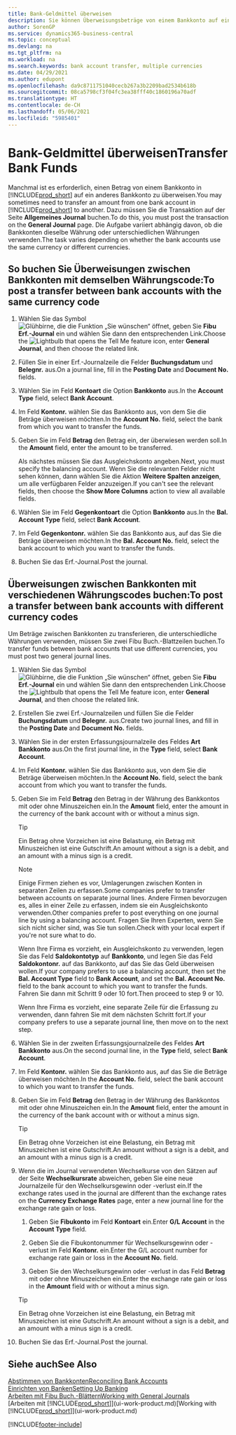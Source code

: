 ```yaml
---
title: Bank-Geldmittel überweisen
description: Sie können Überweisungsbeträge von einem Bankkonto auf ein anders übertragen, einschliesslich verschiedene Währungen, indem Sie die Transaktion im Fibu Erf.-Journal buchen.
author: SorenGP
ms.service: dynamics365-business-central
ms.topic: conceptual
ms.devlang: na
ms.tgt_pltfrm: na
ms.workload: na
ms.search.keywords: bank account transfer, multiple currencies
ms.date: 04/29/2021
ms.author: edupont
ms.openlocfilehash: da9c8711751040cecb267a3b2209bad2534b618b
ms.sourcegitcommit: 08ca5798cf3f04fc3ea38fff40c1860196a70adf
ms.translationtype: HT
ms.contentlocale: de-CH
ms.lasthandoff: 05/06/2021
ms.locfileid: "5985401"
---
```

# <a name="transfer-bank-funds"></a><span data-ttu-id="7c382-103">Bank-Geldmittel überweisen</span><span class="sxs-lookup"><span data-stu-id="7c382-103">Transfer Bank Funds</span></span>

<span data-ttu-id="7c382-104">Manchmal ist es erforderlich, einen Betrag von einem Bankkonto in [!INCLUDE[prod_short](includes/prod_short.md)] auf ein anderes Bankkonto zu überweisen.</span><span class="sxs-lookup"><span data-stu-id="7c382-104">You may sometimes need to transfer an amount from one bank account in [!INCLUDE[prod_short](includes/prod_short.md)] to another.</span></span> <span data-ttu-id="7c382-105">Dazu müssen Sie die Transaktion auf der Seite **Allgemeines Journal** buchen.</span><span class="sxs-lookup"><span data-stu-id="7c382-105">To do this, you must post the transaction on the **General Journal** page.</span></span> <span data-ttu-id="7c382-106">Die Aufgabe variiert abhängig davon, ob die Bankkonten dieselbe Währung oder unterschiedlichen Währungen verwenden.</span><span class="sxs-lookup"><span data-stu-id="7c382-106">The task varies depending on whether the bank accounts use the same currency or different currencies.</span></span>

## <a name="to-post-a-transfer-between-bank-accounts-with-the-same-currency-code"></a><span data-ttu-id="7c382-107">So buchen Sie Überweisungen zwischen Bankkonten mit demselben Währungscode:</span><span class="sxs-lookup"><span data-stu-id="7c382-107">To post a transfer between bank accounts with the same currency code</span></span>

1. <span data-ttu-id="7c382-108">Wählen Sie das Symbol ![Glühbirne, die die Funktion „Sie wünschen“ öffnet](media/ui-search/search_small.png "Tell Me-Funktion"), geben Sie **Fibu Erf.-Journal** ein und wählen Sie dann den entsprechenden Link.</span><span class="sxs-lookup"><span data-stu-id="7c382-108">Choose the ![Lightbulb that opens the Tell Me feature](media/ui-search/search_small.png "Tell me what you want to do") icon, enter **General Journal**, and then choose the related link.</span></span>
2. <span data-ttu-id="7c382-109">Füllen Sie in einer Erf.-Journalzeile die Felder **Buchungsdatum** und **Belegnr.** aus.</span><span class="sxs-lookup"><span data-stu-id="7c382-109">On a journal line, fill in the **Posting Date** and **Document No.** fields.</span></span>
3. <span data-ttu-id="7c382-110">Wählen Sie im Feld **Kontoart** die Option **Bankkonto** aus.</span><span class="sxs-lookup"><span data-stu-id="7c382-110">In the **Account Type** field, select **Bank Account**.</span></span>
4. <span data-ttu-id="7c382-111">Im Feld **Kontonr.** wählen Sie das Bankkonto aus, von dem Sie die Beträge überweisen möchten.</span><span class="sxs-lookup"><span data-stu-id="7c382-111">In the **Account No.** field, select the bank from which you want to transfer the funds.</span></span>
5. <span data-ttu-id="7c382-112">Geben Sie im Feld **Betrag** den Betrag ein, der überwiesen werden soll.</span><span class="sxs-lookup"><span data-stu-id="7c382-112">In the **Amount** field, enter the amount to be transferred.</span></span>

    <span data-ttu-id="7c382-113">Als nächstes müssen Sie das Ausgleichskonto angeben.</span><span class="sxs-lookup"><span data-stu-id="7c382-113">Next, you must specify the balancing account.</span></span> <span data-ttu-id="7c382-114">Wenn Sie die relevanten Felder nicht sehen können, dann wählen Sie die Aktion **Weitere Spalten anzeigen**, um alle verfügbaren Felder anzuzeigen.</span><span class="sxs-lookup"><span data-stu-id="7c382-114">If you can't see the relevant fields, then choose the **Show More Columns** action to view all available fields.</span></span>
6. <span data-ttu-id="7c382-115">Wählen Sie im Feld **Gegenkontoart** die Option **Bankkonto** aus.</span><span class="sxs-lookup"><span data-stu-id="7c382-115">In the **Bal. Account Type** field, select **Bank Account**.</span></span>
7. <span data-ttu-id="7c382-116">Im Feld **Gegenkontonr.** wählen Sie das Bankkonto aus, auf das Sie die Beträge überweisen möchten.</span><span class="sxs-lookup"><span data-stu-id="7c382-116">In the **Bal. Account No.** field, select the bank account to which you want to transfer the funds.</span></span>
8. <span data-ttu-id="7c382-117">Buchen Sie das Erf.-Journal.</span><span class="sxs-lookup"><span data-stu-id="7c382-117">Post the journal.</span></span>

## <a name="to-post-a-transfer-between-bank-accounts-with-different-currency-codes"></a><span data-ttu-id="7c382-118">Überweisungen zwischen Bankkonten mit verschiedenen Währungscodes buchen:</span><span class="sxs-lookup"><span data-stu-id="7c382-118">To post a transfer between bank accounts with different currency codes</span></span>

<span data-ttu-id="7c382-119">Um Beträge zwischen Bankkonten zu transferieren, die unterschiedliche Währungen verwenden, müssen Sie zwei Fibu Buch.-Blattzeilen buchen.</span><span class="sxs-lookup"><span data-stu-id="7c382-119">To transfer funds between bank accounts that use different currencies, you must post two general journal lines.</span></span>

1. <span data-ttu-id="7c382-120">Wählen Sie das Symbol ![Glühbirne, die die Funktion „Sie wünschen“ öffnet](media/ui-search/search_small.png "Tell Me-Funktion"), geben Sie **Fibu Erf.-Journal** ein und wählen Sie dann den entsprechenden Link.</span><span class="sxs-lookup"><span data-stu-id="7c382-120">Choose the ![Lightbulb that opens the Tell Me feature](media/ui-search/search_small.png "Tell me what you want to do") icon, enter **General Journal**, and then choose the related link.</span></span>
2. <span data-ttu-id="7c382-121">Erstellen Sie zwei Erf.-Journalzeilen und füllen Sie die Felder **Buchungsdatum** und **Belegnr.** aus.</span><span class="sxs-lookup"><span data-stu-id="7c382-121">Create two journal lines, and fill in the **Posting Date** and **Document No.** fields.</span></span>
3. <span data-ttu-id="7c382-122">Wählen Sie in der ersten Erfassungsjournalzeile des Feldes **Art** **Bankkonto** aus.</span><span class="sxs-lookup"><span data-stu-id="7c382-122">On the first journal line, in the **Type** field, select **Bank Account**.</span></span>
4. <span data-ttu-id="7c382-123">Im Feld **Kontonr.** wählen Sie das Bankkonto aus, von dem Sie die Beträge überweisen möchten.</span><span class="sxs-lookup"><span data-stu-id="7c382-123">In the **Account No.** field, select the bank account from which you want to transfer the funds.</span></span>
5. <span data-ttu-id="7c382-124">Geben Sie im Feld **Betrag** den Betrag in der Währung des Bankkontos mit oder ohne Minuszeichen ein.</span><span class="sxs-lookup"><span data-stu-id="7c382-124">In the **Amount** field, enter the amount in the currency of the bank account with or without a minus sign.</span></span>

    > [!TIP]
    > <span data-ttu-id="7c382-125">Ein Betrag ohne Vorzeichen ist eine Belastung, ein Betrag mit Minuszeichen ist eine Gutschrift.</span><span class="sxs-lookup"><span data-stu-id="7c382-125">An amount without a sign is a debit, and an amount with a minus sign is a credit.</span></span>

    > [!NOTE]
    > <span data-ttu-id="7c382-126">Einige Firmen ziehen es vor, Umlagerungen zwischen Konten in separaten Zeilen zu erfassen.</span><span class="sxs-lookup"><span data-stu-id="7c382-126">Some companies prefer to transfer between accounts on separate journal lines.</span></span> <span data-ttu-id="7c382-127">Andere Firmen bevorzugen es, alles in einer Zeile zu erfassen, indem sie ein Ausgleichskonto verwenden.</span><span class="sxs-lookup"><span data-stu-id="7c382-127">Other companies prefer to post everything on one journal line by using a balancing account.</span></span> <span data-ttu-id="7c382-128">Fragen Sie Ihren Experten, wenn Sie sich nicht sicher sind, was Sie tun sollen.</span><span class="sxs-lookup"><span data-stu-id="7c382-128">Check with your local expert if you're not sure what to do.</span></span>
    >
    > <span data-ttu-id="7c382-129">Wenn Ihre Firma es vorzieht, ein Ausgleichskonto zu verwenden, legen Sie das Feld **Saldokontotyp** auf **Bankkonto**, und legen Sie das Feld **Saldokontonr.** auf das Bankkonto, auf das Sie das Geld überweisen wollen.</span><span class="sxs-lookup"><span data-stu-id="7c382-129">If your company prefers to use a balancing account, then set the **Bal. Account Type** field to **Bank Account**, and set the **Bal. Account No.** field to the bank account to which you want to transfer the funds.</span></span> <span data-ttu-id="7c382-130">Fahren Sie dann mit Schritt 9 oder 10 fort.</span><span class="sxs-lookup"><span data-stu-id="7c382-130">Then proceed to step 9 or 10.</span></span>
    >
    > <span data-ttu-id="7c382-131">Wenn Ihre Firma es vorzieht, eine separate Zeile für die Erfassung zu verwenden, dann fahren Sie mit dem nächsten Schritt fort.</span><span class="sxs-lookup"><span data-stu-id="7c382-131">If your company prefers to use a separate journal line, then move on to the next step.</span></span>
6. <span data-ttu-id="7c382-132">Wählen Sie in der zweiten Erfassungsjournalzeile des Feldes **Art** **Bankkonto** aus.</span><span class="sxs-lookup"><span data-stu-id="7c382-132">On the second journal line, in the **Type** field, select **Bank Account**.</span></span>
7. <span data-ttu-id="7c382-133">Im Feld **Kontonr.** wählen Sie das Bankkonto aus, auf das Sie die Beträge überweisen möchten.</span><span class="sxs-lookup"><span data-stu-id="7c382-133">In the **Account No.** field, select the bank account to which you want to transfer the funds.</span></span>
8. <span data-ttu-id="7c382-134">Geben Sie im Feld **Betrag** den Betrag in der Währung des Bankkontos mit oder ohne Minuszeichen ein.</span><span class="sxs-lookup"><span data-stu-id="7c382-134">In the **Amount** field, enter the amount in the currency of the bank account with or without a minus sign.</span></span>

    > [!TIP]
    > <span data-ttu-id="7c382-135">Ein Betrag ohne Vorzeichen ist eine Belastung, ein Betrag mit Minuszeichen ist eine Gutschrift.</span><span class="sxs-lookup"><span data-stu-id="7c382-135">An amount without a sign is a debit, and an amount with a minus sign is a credit.</span></span>
9. <span data-ttu-id="7c382-136">Wenn die im Journal verwendeten Wechselkurse von den Sätzen auf der Seite **Wechselkursrate** abweichen, geben Sie eine neue Journalzeile für den Wechselkursgewinn oder -verlust ein.</span><span class="sxs-lookup"><span data-stu-id="7c382-136">If the exchange rates used in the journal are different than the exchange rates on the **Currency Exchange Rates** page, enter a new journal line for the exchange rate gain or loss.</span></span>  

    1. <span data-ttu-id="7c382-137">Geben Sie **Fibukonto** im Feld **Kontoart** ein.</span><span class="sxs-lookup"><span data-stu-id="7c382-137">Enter **G/L Account** in the **Account Type** field.</span></span>  

    2. <span data-ttu-id="7c382-138">Geben Sie die Fibukontonummer für Wechselkursgewinn oder -verlust im Feld **Kontonr.** ein.</span><span class="sxs-lookup"><span data-stu-id="7c382-138">Enter the G/L account number for exchange rate gain or loss in the **Account No.** field.</span></span>  

    3. <span data-ttu-id="7c382-139">Geben Sie den Wechselkursgewinn oder -verlust in das Feld **Betrag** mit oder ohne Minuszeichen ein.</span><span class="sxs-lookup"><span data-stu-id="7c382-139">Enter the exchange rate gain or loss in the **Amount** field with or without a minus sign.</span></span>

    > [!TIP]
    > <span data-ttu-id="7c382-140">Ein Betrag ohne Vorzeichen ist eine Belastung, ein Betrag mit Minuszeichen ist eine Gutschrift.</span><span class="sxs-lookup"><span data-stu-id="7c382-140">An amount without a sign is a debit, and an amount with a minus sign is a credit.</span></span>
10. <span data-ttu-id="7c382-141">Buchen Sie das Erf.-Journal.</span><span class="sxs-lookup"><span data-stu-id="7c382-141">Post the journal.</span></span>

## <a name="see-also"></a><span data-ttu-id="7c382-142">Siehe auch</span><span class="sxs-lookup"><span data-stu-id="7c382-142">See Also</span></span>

[<span data-ttu-id="7c382-143">Abstimmen von Bankkonten</span><span class="sxs-lookup"><span data-stu-id="7c382-143">Reconciling Bank Accounts</span></span>](bank-manage-bank-accounts.md)  
[<span data-ttu-id="7c382-144">Einrichten von Banken</span><span class="sxs-lookup"><span data-stu-id="7c382-144">Setting Up Banking</span></span>](bank-setup-banking.md)  
[<span data-ttu-id="7c382-145">Arbeiten mit Fibu Buch.-Blättern</span><span class="sxs-lookup"><span data-stu-id="7c382-145">Working with General Journals</span></span>](ui-work-general-journals.md)  
<span data-ttu-id="7c382-146">[Arbeiten mit [!INCLUDE[prod_short](includes/prod_short.md)]](ui-work-product.md)</span><span class="sxs-lookup"><span data-stu-id="7c382-146">[Working with [!INCLUDE[prod_short](includes/prod_short.md)]](ui-work-product.md)</span></span>


[!INCLUDE[footer-include](includes/footer-banner.md)]